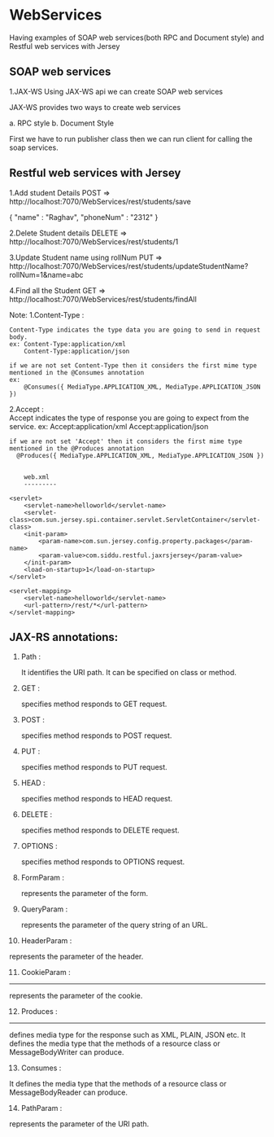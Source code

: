 # WebServices
Having examples of SOAP web services(both RPC and Document style) and Restful web services with Jersey

SOAP web services 
--------------------
1.JAX-WS
  Using JAX-WS api we can create SOAP web services
  
  JAX-WS provides two ways to create web services
 
  a. RPC style
  b. Document Style
  
 First we have to run publisher class then we can run client for calling the soap services. 



  
  
Restful web services with Jersey
---------------------------------

1.Add student Details
POST => http://localhost:7070/WebServices/rest/students/save

{
"name" : "Raghav",
"phoneNum" : "2312"
}


2.Delete Student details
DELETE => http://localhost:7070/WebServices/rest/students/1

3.Update Student name using rollNum
PUT => http://localhost:7070/WebServices/rest/students/updateStudentName?rollNum=1&name=abc


4.Find all the Student
GET => http://localhost:7070/WebServices/rest/students/findAll



Note:
1.Content-Type :
  	
  	Content-Type indicates the type data you are going to send in request body.
 	ex: Content-Type:application/xml
 		Content-Type:application/json
 		
 	if we are not set Content-Type then it considers the first mime type mentioned in the @Consumes annotation
 	ex:
 		@Consumes({ MediaType.APPLICATION_XML, MediaType.APPLICATION_JSON })
 		
 	
2.Accept :	
	  Accept indicates  the type of response you are going to expect from the service.
	  ex: Accept:application/xml
	  	  Accept:application/json
	  	  
	if we are not set 'Accept' then it considers the first mime type mentioned in the @Produces annotation  	    
	  @Produces({ MediaType.APPLICATION_XML, MediaType.APPLICATION_JSON })
	  

		web.xml
		---------
		
	<servlet>
		<servlet-name>helloworld</servlet-name>
		<servlet-class>com.sun.jersey.spi.container.servlet.ServletContainer</servlet-class>
		<init-param>
			<param-name>com.sun.jersey.config.property.packages</param-name>
			<param-value>com.siddu.restful.jaxrsjersey</param-value>
		</init-param>
		<load-on-startup>1</load-on-startup>
	</servlet>
 
	<servlet-mapping>
		<servlet-name>helloworld</servlet-name>
		<url-pattern>/rest/*</url-pattern>
	</servlet-mapping>
	
	
JAX-RS annotations:
--------------------

1. Path :

   It identifies the URI path. It can be specified on class or method.
   

2. GET :

   specifies method responds to GET request.
   
3. POST :

   specifies method responds to POST request.
   
4. PUT :

   specifies method responds to PUT request.
   
5. HEAD :

   specifies method responds to HEAD request.
   
6. DELETE :

   specifies method responds to DELETE request.
   
7. OPTIONS :

   specifies method responds to OPTIONS request.
   
8. FormParam :

   represents the parameter of the form.
   
9. QueryParam :

   represents the parameter of the query string of an URL.
   
10. HeaderParam :

   represents the parameter of the header.
   
11. CookieParam :
----------------
   represents the parameter of the cookie.
   
12. Produces :
----------------
   defines media type for the response such as XML, PLAIN, JSON etc. It defines the media type that the methods of a   resource class or MessageBodyWriter can produce.
   
13. Consumes :

  It defines the media type that the methods of a resource class or MessageBodyReader can produce.

14. PathParam : 

   represents the parameter of the URI path.
	

